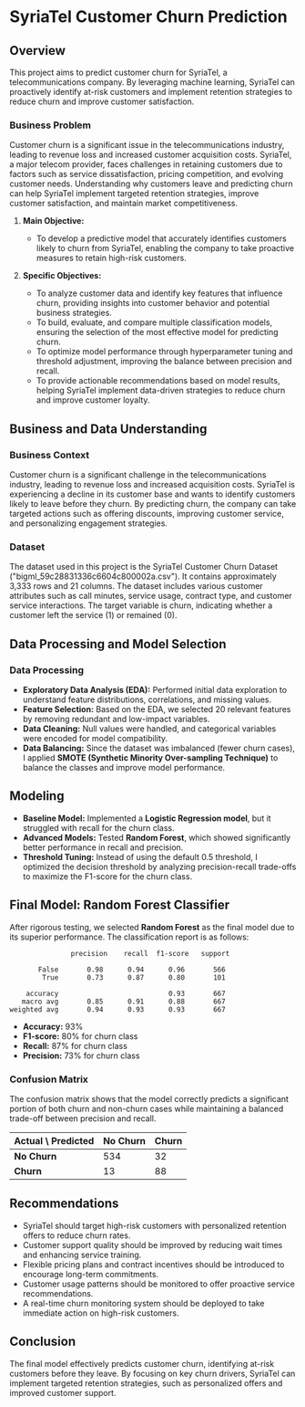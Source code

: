 # SyriaTel Customer Churn Prediction

## Overview
This project aims to predict customer churn for SyriaTel, a telecommunications company. By leveraging machine learning, SyriaTel can proactively identify at-risk customers and implement retention strategies to reduce churn and improve customer satisfaction.

### Business Problem
Customer churn is a significant issue in the telecommunications industry, leading to revenue loss and increased customer acquisition costs. SyriaTel, a major telecom provider, faces challenges in retaining customers due to factors such as service dissatisfaction, pricing competition, and evolving customer needs. Understanding why customers leave and predicting churn can help SyriaTel implement targeted retention strategies, improve customer satisfaction, and maintain market competitiveness.

1. **Main Objective:**
   - To develop a predictive model that accurately identifies customers likely to churn from SyriaTel, enabling the company to take proactive measures to retain high-risk customers.

2. **Specific Objectives:**
   - To analyze customer data and identify key features that influence churn, providing insights into customer behavior and potential business strategies.
   - To build, evaluate, and compare multiple classification models, ensuring the selection of the most effective model for predicting churn.
   - To optimize model performance through hyperparameter tuning and threshold adjustment, improving the balance between precision and recall.
   - To provide actionable recommendations based on model results, helping SyriaTel implement data-driven strategies to reduce churn and improve customer loyalty.

## Business and Data Understanding

### Business Context
Customer churn is a significant challenge in the telecommunications industry, leading to revenue loss and increased acquisition costs. SyriaTel is experiencing a decline in its customer base and wants to identify customers likely to leave before they churn. By predicting churn, the company can take targeted actions such as offering discounts, improving customer service, and personalizing engagement strategies.

### Dataset
The dataset used in this project is the SyriaTel Customer Churn Dataset ("bigml_59c28831336c6604c800002a.csv"). It contains approximately 3,333 rows and 21 columns.
The dataset includes various customer attributes such as call minutes, service usage, contract type, and customer service interactions. The target variable is churn, indicating whether a customer left the service (1) or remained (0).

## Data Processing and Model Selection

### Data Processing
- **Exploratory Data Analysis (EDA):** Performed initial data exploration to understand feature distributions, correlations, and missing values.
- **Feature Selection:** Based on the EDA, we selected 20 relevant features by removing redundant and low-impact variables.
- **Data Cleaning:** Null values were handled, and categorical variables were encoded for model compatibility.
- **Data Balancing:** Since the dataset was imbalanced (fewer churn cases), I applied **SMOTE (Synthetic Minority Over-sampling Technique)** to balance the classes and improve model performance.

## Modeling
- **Baseline Model:** Implemented a **Logistic Regression model**, but it struggled with recall for the churn class.
- **Advanced Models:** Tested **Random Forest**, which showed significantly better performance in recall and precision.
- **Threshold Tuning:** Instead of using the default 0.5 threshold, I optimized the decision threshold by analyzing precision-recall trade-offs to maximize the F1-score for the churn class.

## Final Model: Random Forest Classifier

After rigorous testing, we selected **Random Forest** as the final model due to its superior performance. The classification report is as follows:

```
               precision    recall  f1-score   support

       False       0.98      0.94      0.96       566
        True       0.73      0.87      0.80       101

    accuracy                           0.93       667
   macro avg       0.85      0.91      0.88       667
weighted avg       0.94      0.93      0.93       667
```

- **Accuracy:** 93%
- **F1-score:** 80% for churn class
- **Recall:** 87% for churn class
- **Precision:** 73% for churn class

### Confusion Matrix

The confusion matrix shows that the model correctly predicts a significant portion of both churn and non-churn cases while maintaining a balanced trade-off between precision and recall.

| Actual \ Predicted | No Churn | Churn |
|-------------------|---------|------|
| **No Churn**     | 534     | 32   |
| **Churn**        | 13      | 88   |

## Recommendations
- SyriaTel should target high-risk customers with personalized retention offers to reduce churn rates.
- Customer support quality should be improved by reducing wait times and enhancing service training.
- Flexible pricing plans and contract incentives should be introduced to encourage long-term commitments.
- Customer usage patterns should be monitored to offer proactive service recommendations.
- A real-time churn monitoring system should be deployed to take immediate action on high-risk customers.

## Conclusion
The final model effectively predicts customer churn, identifying at-risk customers before they leave. By focusing on key churn drivers, SyriaTel can implement targeted retention strategies, such as personalized offers and improved customer support.
